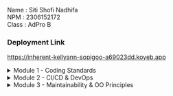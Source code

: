 Name : Siti Shofi Nadhifa <br>
NPM : 2306152172 <br>
Class : AdPro B

### Deployment Link
https://inherent-kellyann-sopigoo-a69023dd.koyeb.app

<details>
<summary>Module 1 - Coding Standards</summary>

## Reflection 1
In this project, there are several clean code principles and secure coding practices that I have applied, such as:
### Clean Code Principles:
1. The classes (for example `ProductController` and `ProductRepository`), methods (for example `findById`), and variables (for example `productId`) are named descriptively, making the code self-explanatory.
2. Each class and method has a clear responsibility.
3. The repository encapsulates data management logic, preventing direct manipulation from the controller.
4. Proper indentation, spacing, and consistent formatting enhance readability.
5. Methods are kept small and focused, ensuring they do only one thing well.
### Secure Coding Practices:
1. The edit method in `ProductRepository` ensures that the edited product is not null and that the product quantity is not negative.
2. Automatically generates product IDs, preventing conflicts and mitigating enumeration attacks.
3. The controller methods redirect users to prevent duplicate submissions, reducing the risk of repeated unintended actions.

## Reflection 2
1. After writing unit test, I realized how important it is to have a unit test to verify that my code works as intended. Having a unit test helps identify bugs earlier, making it easier to maintain and debug issues. There are several things I learned about unit testing, including:
   * The number of unit tests depends on the class complexity
      * Each method should have at least one test.
      * Multiple tests should be written for methods with different logic branches.
      * Edge cases and error handling should also be tested.
   * The unit tests should test all possible paths, covering normal, boundary, and error cases, to ensure the unit tests are enough to verify the program.

   As stated in the question, code coverage is a metric that can help you understand how much of your source is tested. However, I learned that 100% code coverage doesn't mean the codes are bug-free. Code coverage only measures how much our code is tested, not correctness.
2. If the new functional test follows the same setup procedures and instance variables as `CreateProductFunctionalTest.java`, it may lead to code duplication and reduce maintainability. Repeating setup logic across multiple test classes increases redundancy, making future modifications error-prone. Furthermore, duplicated setup code makes it harder to distinguish differences between test classes, impacting readability and maintainability. To improve code quality, a base functional test class should centralize setup logic, ensuring consistency and reducing redundancy for a more scalable test.

</details>

<details>
<summary>Module 2 - CI/CD & DevOps</summary>

## Reflection
### Code Quality Issue(s) fixed
1. Remove unnecessary public modifiers in interface of `ProductService.java`
   ```java
   public interface ProductService { 
       Product create(Product product);
       List<Product> findAll();
       Product findById(String productId);
       void delete(String productId);
       Product edit(Product product, String productId);
   }
   ```
   I removed the unnecessary public modifiers in the `ProductService` interface because, in `Java`, all interface methods are implicitly `public` and `abstract`, making the explicit `public` keyword redundant.
   By keeping the code concise, I improve readability and follow `Java` conventions, ensuring that there is no misunderstanding about access modifiers in interfaces.
2. Change import to a specific one
   From a general import `import org.springframework.web.bind.annotation.*` to a specific import
   ```java
   import org.springframework.web.bind.annotation.RequestMapping;
   import org.springframework.web.bind.annotation.GetMapping;
   import org.springframework.web.bind.annotation.ModelAttribute;
   import org.springframework.web.bind.annotation.PostMapping;
   import org.springframework.web.bind.annotation.PathVariable;
   ```
   I also changed the wildcard import (`import org.springframework.web.bind.annotation.*`) to specific imports to prevent unnecessary class loading, which helps reduce memory usage and avoids potential conflicts when multiple packages have similarly named classes.
   Additionally, by explicitly listing the imported classes, I make the code easier to maintain since it clearly shows which annotations and classes are being used.
   This approach makes the project more efficient and readable.

### CI/CD Implementation
I think, I have already implemented `CI/CD` well and met the definitions of `Continuous Integration (CI)` and `Continuous Development (CD)`.
In terms of CI, I have implemented `ci.yml` which ensures continuous integration by running unit tests automatically on every push or pull-request.
Additionally, I have also implemented `pmd.yml` which performs static code analysis using PMD to detect bugs and bad practices and `scorecard.yml` which analyzes the repository's security and supply chain health using OSSF scorecard.
For CD, I integrated my app with `Koyeb` to handle automatic deployments, ensuring that every validated change is deployed without manual intervention.
This setup streamlines development, reduces the risk of introducing critical bugs into production, and maintains high software reliability and security.

</details>

<details>
<summary>Module 3 - Maintainability & OO Principles</summary>

## Reflection
### SOLID Principles applied
1. **Single Responsibility Principle (SRP)**: Initially, the `CarController` was placed under `ProductController`, even though both had distinct responsibilities.
   This structure made the code harder to maintain and understand. By separating the two into independent classes, I realized how important it is to assign each class a clear and single responsibility.
2. **Open/Closed Principle (OCP)**: In the `CarServiceImpl`, OCP is applied by making it extendable through interface implementation.
   So, whenever I want to add new features, I can simply add new methods to `CarServiceImpl` without changing the existing `CarService` interface.
3. **Liskov Substitution Principle (LSP)**: `CarController` was extending `ProductController`, but I realized that the Car actually can't replace Product.
   Therefore, I remove the `extends`, making the Car not inheritance to the Product.
4. **Interface Segregation Principle (ISP)**: I separated `CarService` and `ProductService` into distinct interfaces, ensuring that each service handles only one aspect of the system.
   This segregation prevents classes from depending on unnecessary methods.
5. **Dependency Inversion Principle (DIP)**: Initially, the `CarController` depended on the concrete class `CarServiceImpl`. I refactored the code to depend on the `CarService` interface instead.

### Advantages of applying SOLID principles
Applying SOLID principles to my project makes the code more maintainable, scalable, and flexible.
By following SRP, separating `CarController` from `ProductController` allows each class to focus on a single responsibility, making future modifications easier without affecting unrelated parts.
With OCP, I can add new methods to `CarServiceImpl` without changing the `CarService` interface, ensuring the system remains extensible.
The removal of inheritance between `CarController` and `ProductController` in accordance with LSP prevents unintended behavior, making the system more consistent.
ISP helps create smaller, more focused interfaces like `CarService` and `ProductService`, reducing unnecessary dependencies.
Lastly, DIP allows the controller to depend on the `CarService` interface instead of the concrete implementation, making the system more flexible and easier to test.

### Disadvantages of not applying SOLID principles
Without applying SOLID principles, the project would become harder to maintain, less scalable, and more prone to errors.
If SRP was not followed, combining car and product functionalities in one controller would create complex and tightly coupled code, making future changes more difficult.
Without OCP, adding new features would require modifying existing code, increasing the risk of introducing bugs.
Ignoring LSP by forcing unrelated classes into inheritance would lead to inconsistent behavior and unexpected errors.
Without ISP, interfaces would become bloated with unnecessary methods, reducing code efficiency.
Lastly, not applying DIP would force controllers to depend directly on concrete service implementations, making the system rigid and difficult to adapt when changes or new service variations are needed.

</details>